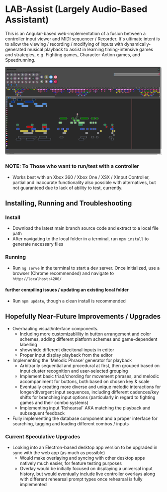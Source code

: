 # LAB-Assist (Largely Audio-Based Assistant)

This is an Angular-based web-implementation of a fusion between a controller input viewer and MIDI sequencer / Recorder. It's ultimate intent is to allow the viewing / recording / modifying of inputs with dynamically-generated musical playback to assist in learning timing-intensive games and strategies, e.g. Fighting games, Character-Action games, and Speedrunning.

![LAB-Assist2](src/assets/LAB-Assist2.png)

### NOTE: To Those who want to run/test with a controller
- Works best with an Xbox 360 / Xbox One / XSX / XInput Controller, partial and inaccurate functionality also possible with alternatives, but not guaranteed due to lack of ability to test, currently.

## Installing, Running and Troubleshooting
### Install
- Download the latest main branch source code and extract to a local file path
- After navigating to the local folder in a terminal, run `npm install` to generate necessary files
### Running
- Run `ng serve` in the terminal to start a dev server. Once initialized, use a browser (Chrome recommended) and navigate to `http://localhost:4200/`

#### further compiling issues / updating an existing local folder
- Run `npm update`, though a clean install is recommended

## Hopefully Near-Future Improvements / Upgrades

- Overhauling visual/interface components.
  - Including more customizablility in button arrangement and color schemes, adding different platform schemes and game-dependent labelling
  - show/hide different direcitonal inputs in editor
  - Proper input display playback from the editor
- Implementing the 'Melodic Phrase' generator for playback
  - Arbitrarily sequential and procedural at first, then grouped based on input cluster recognition and user-selected grouping
  - Implement basic triad/chording for movement phrases, and melodic accompaniment for buttons, both based on chosen key & scale
  - Eventually creating more diverse and unique melodic interactions for longer/divergent input sequences, including different cadences/key shifts for branching input options (particularly in regard to fighting games and their combo systems)
  - Implementing input 'Rehearsal' AKA matching the playback and subsequent feedback
- Fully implementing the database component and a proper interface for searching, tagging and loading different combos / inputs

### Current Speculative Upgrades
- Looking into an Electron-based desktop app version to be upgraded in sync with the web app (as much as possible)
  -  Would make overlaying and syncing with other desktop apps natively much easier, for feature testing purposes
  -  Overlay would be initially focused on displaying a universal input history, but would eventually include live controller overlays along with different rehearsal prompt types once rehearsal is fully implemented

